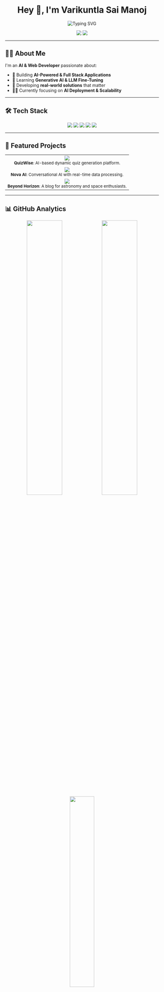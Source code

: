 <h1 align="center">Hey 👋, I'm Varikuntla Sai Manoj</h1>

<p align="center">
  <img src="https://readme-typing-svg.demolab.com?font=Fira+Code&size=22&pause=1000&color=00F58D&center=true&vCenter=true&width=500&lines=AI+Engineer+%7C+Web+Developer;Building+Scalable+AI+Solutions;Exploring+the+Future+of+Tech;Code.+Build.+Innovate." alt="Typing SVG" />
</p>

<p align="center">
  <img src="https://komarev.com/ghpvc/?username=VARIKUNTLASAIMANOJ&label=Profile%20Views&color=0e75b6&style=flat-square" />
  <img src="https://img.shields.io/github/last-commit/VARIKUNTLASAIMANOJ/VARIKUNTLASAIMANOJ?label=Last%20Updated&color=green&style=flat-square" />
</p>

---

## 🧑‍💻 About Me

I'm an **AI & Web Developer** passionate about:

- 🚀 Building **AI-Powered & Full Stack Applications**  
- 🧠 Learning **Generative AI & LLM Fine-Tuning**  
- 🎯 Developing **real-world solutions** that matter  
- 🧑‍🎓 Currently focusing on **AI Deployment & Scalability**

---

## 🛠️ Tech Stack

<p align="center">
  <img src="https://img.shields.io/badge/Python-3670A0?style=flat-square&logo=python&logoColor=white"/>
  <img src="https://img.shields.io/badge/React-20232A?style=flat-square&logo=react&logoColor=61DAFB"/>
  <img src="https://img.shields.io/badge/FastAPI-009688?style=flat-square&logo=fastapi&logoColor=white"/>
  <img src="https://img.shields.io/badge/MySQL-4479A1?style=flat-square&logo=mysql&logoColor=white"/>
  <img src="https://img.shields.io/badge/Git-F05032?style=flat-square&logo=git&logoColor=white"/>
</p>

---

## 🚀 Featured Projects

<table align="center">
  <tr>
    <td align="center">
      <a href="https://github.com/VARIKUNTLASAIMANOJ/QuizWise">
        <img src="https://img.shields.io/badge/QuizWise-Interactive%20AI%20Quiz%20App-121212?style=for-the-badge&logo=github&logoColor=white" />
      </a>
      <br>
      <sub><b>QuizWise</b>: AI-based dynamic quiz generation platform.</sub>
    </td>
  </tr>
  <tr>
    <td align="center">
      <a href="https://github.com/VARIKUNTLASAIMANOJ/Nova-AI">
        <img src="https://img.shields.io/badge/Nova_AI-LLM%20Powered%20Assistant-121212?style=for-the-badge&logo=github&logoColor=white" />
      </a>
      <br>
      <sub><b>Nova AI</b>: Conversational AI with real-time data processing.</sub>
    </td>
  </tr>
  <tr>
    <td align="center">
      <a href="https://github.com/VARIKUNTLASAIMANOJ/Beyond-Horizon">
        <img src="https://img.shields.io/badge/Beyond_Horizon-Space%20Exploration%20Blog-121212?style=for-the-badge&logo=github&logoColor=white" />
      </a>
      <br>
      <sub><b>Beyond Horizon</b>: A blog for astronomy and space enthusiasts.</sub>
    </td>
  </tr>
</table>

---

## 📊 GitHub Analytics

<p align="center">
  <img src="https://github-readme-stats.vercel.app/api?username=VARIKUNTLASAIMANOJ&show_icons=true&theme=tokyonight&hide_border=true" width="48%" />
  <img src="https://github-readme-streak-stats.herokuapp.com/?user=VARIKUNTLASAIMANOJ&theme=tokyonight&hide_border=true" width="48%" />
</p>

<p align="center">
  <img src="https://github-readme-stats.vercel.app/api/top-langs/?username=VARIKUNTLASAIMANOJ&layout=compact&theme=tokyonight&hide_border=true" width="40%" />
</p>

---

## ⚡ Contribution Graph

<p align="center">
  <img src="https://github-readme-activity-graph.vercel.app/graph?username=VARIKUNTLASAIMANOJ&theme=tokyo-night&bg_color=0d1117&hide_border=true"/>
</p>

---

## 🌐 Let's Connect

<p align="center">
  <a href="https://www.linkedin.com/in/varikuntla-sai-manoj-082b782b8/"><img src="https://img.shields.io/badge/LinkedIn-0A66C2?style=for-the-badge&logo=linkedin&logoColor=white"/></a>
  <a href="mailto:varikuntlasaimanoj@gmail.com"><img src="https://img.shields.io/badge/Gmail-D14836?style=for-the-badge&logo=gmail&logoColor=white"/></a>
  <a href="https://github.com/VARIKUNTLASAIMANOJ"><img src="https://img.shields.io/badge/GitHub-121212?style=for-the-badge&logo=github&logoColor=white"/></a>
  <a href="https://vsmportfolio.vercel.app/"><img src="https://img.shields.io/badge/Portfolio-00C897?style=for-the-badge&logo=vercel&logoColor=white"/></a>
</p>

---

<p align="center">
  <i><b>"Keep Building. Keep Learning. Stay Curious."</b></i>
</p>
